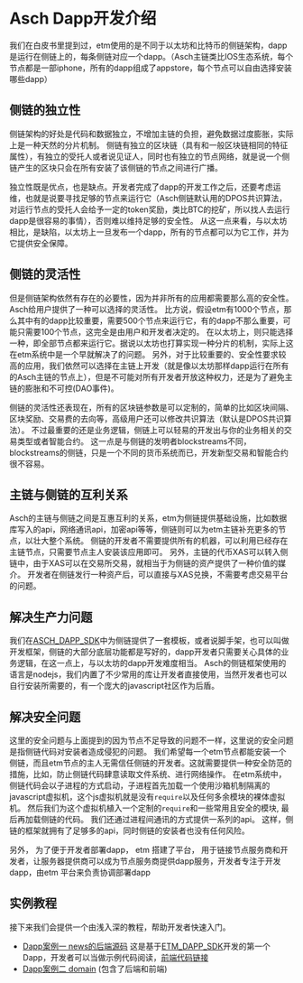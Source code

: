 # Asch Dapp开发介绍

我们在白皮书里提到过，etm使用的是不同于以太坊和比特币的侧链架构，dapp是运行在侧链上的，每条侧链对应一个dapp。（Asch主链类比IOS生态系统，每个节点都是一部iphone，所有的dapp组成了appstore，每个节点可以自由选择安装哪些dapp）

## 侧链的独立性

侧链架构的好处是代码和数据独立，不增加主链的负担，避免数据过度膨胀，实际上是一种天然的分片机制。
侧链有独立的区块链（具有和一般区块链相同的特征属性），有独立的受托人或者说见证人，同时也有独立的节点网络，就是说一个侧链产生的区块只会在所有安装了该侧链的节点之间进行广播。

独立性既是优点，也是缺点。开发者完成了dapp的开发工作之后，还要考虑运维，也就是说要寻找足够的节点来运行它（Asch侧链默认用的DPOS共识算法，对运行节点的受托人会给予一定的token奖励，类比BTC的挖矿，所以找人去运行dapp是很容易的事情），否则难以维持足够的安全性。
从这一点来看，与以太坊相比，是缺陷，以太坊上一旦发布一个dapp，所有的节点都可以为它工作，并为它提供安全保障。

## 侧链的灵活性

但是侧链架构依然有存在的必要性，因为并非所有的应用都需要那么高的安全性。Asch给用户提供了一种可以选择的灵活性。
比方说，假设etm有1000个节点，那么其中有的dapp比较重要，需要500个节点来运行它，有的dapp不那么重要，可能只需要100个节点，这完全是由用户和开发者决定的。
在以太坊上，则只能选择一种，即全部节点都来运行它。据说以太坊也打算实现一种分片的机制，实际上这在etm系统中是一个早就解决了的问题。
另外，对于比较重要的、安全性要求较高的应用，我们依然可以选择在主链上开发（就是像以太坊那样dapp运行在所有的Asch主链的节点上），但是不可能对所有开发者开放这种权力，还是为了避免主链的膨胀和不可控(DAO事件)。

侧链的灵活性还表现在，所有的区块链参数是可以定制的，简单的比如区块间隔、区块奖励、交易费的去向等，高级用户还可以修改共识算法（默认是DPOS共识算法）。
不过最重要的还是业务逻辑，侧链上可以轻易的开发出与你的业务相关的交易类型或者智能合约。
这一点是与侧链的发明者blockstreams不同，blockstreams的侧链，只是一个不同的货币系统而已，开发新型交易和智能合约很不容易。


## 主链与侧链的互利关系

Asch的主链与侧链之间是互惠互利的关系，etm为侧链提供基础设施，比如数据库写入的api，网络通讯api，加密api等等，侧链则可以为etm主链补充更多的节点，以壮大整个系统。
侧链的开发者不需要提供所有的机器，可以利用已经存在主链节点，只需要节点主人安装该应用即可。
另外，主链的代币XAS可以转入侧链中，由于XAS可以在交易所交易，就相当于为侧链的资产提供了一种价值的媒介。
开发者在侧链发行一种资产后，可以直接与XAS兑换，不需要考虑交易平台的问题。

## 解决生产力问题

我们在[ASCH_DAPP_SDK](./etm_sdk_api.md)中为侧链提供了一套模板，或者说脚手架，也可以叫做开发框架，侧链的大部分底层功能都是写好的，dapp开发者只需要关心具体的业务逻辑，在这一点上，与以太坊的dapp开发难度相当。
Asch的侧链框架使用的语言是nodejs，我们内置了不少常用的库让开发者直接使用，当然开发者也可以自行安装所需要的，有一个庞大的javascript社区作为后盾。



## 解决安全问题

这里的安全问题与上面提到的因为节点不足导致的问题不一样，这里说的安全问题是指侧链代码对安装者造成侵犯的问题。
我们希望每一个etm节点都能安装一个侧链，而且etm节点的主人无需信任侧链的开发者。这就需要提供一种安全防范的措施，比如，防止侧链代码肆意读取文件系统、进行网络操作。
在etm系统中，侧链代码会以子进程的方式启动，子进程首先加载一个使用沙箱机制隔离的javascript虚拟机，这个js虚拟机就是没有```require```以及任何多余模块的裸体虚拟机。
然后我们为这个虚拟机植入一个定制的```require```和一些常用且安全的模块, 最后再加载侧链的代码。
我们还通过进程间通讯的方式提供一系列的api。
这样，侧链的框架就拥有了足够多的api，同时侧链的安装者也没有任何风险。

另外， 为了便于开发者部署dapp， etm 搭建了平台， 用于链接节点服务商和开发者，让服务器提供商可以成为节点服务商提供dapp服务，开发者专注于开发dapp，由etm 平台来负责协调部署dapp

## 实例教程

接下来我们会提供一个由浅入深的教程，帮助开发者快速入门。

- [Dapp案例一 news的后端源码](https://github.com/etm-developer/news) 这是基于[ETM_DAPP_SDK](./etm_sdk_api.md)开发的第一个Dapp，开发者可以当做示例代码阅读，[前端代码链接](https://github.com/etm-developer/news-frontend)
- [Dapp案例二 domain](https://github.com/etm-developer/domain)  (包含了后端和前端)
